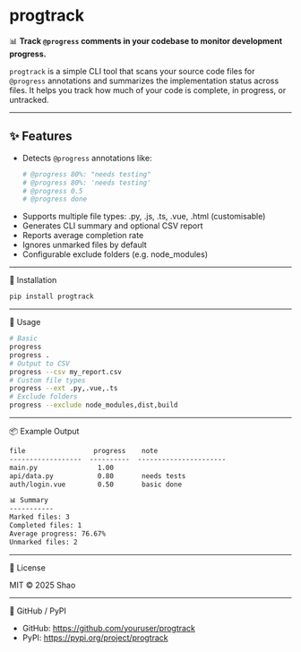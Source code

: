 # progtrack

📊 **Track `@progress` comments in your codebase to monitor development progress.**

`progtrack` is a simple CLI tool that scans your source code files for `@progress` annotations and summarizes the implementation status across files. It helps you track how much of your code is complete, in progress, or untracked.

---

## ✨ Features

- Detects `@progress` annotations like:
  ```python
  # @progress 80%: "needs testing"
  # @progress 80%: 'needs testing'
  # @progress 0.5
  # @progress done
  ```
- Supports multiple file types: .py, .js, .ts, .vue, .html (customisable)
- Generates CLI summary and optional CSV report
- Reports average completion rate
- Ignores unmarked files by default
- Configurable exclude folders (e.g. node_modules)

---

🧰 Installation

```bash
pip install progtrack
```

---

🚀 Usage

```bash
# Basic
progress
progress .
# Output to CSV
progress --csv my_report.csv
# Custom file types
progress --ext .py,.vue,.ts
# Exclude folders
progress --exclude node_modules,dist,build
```

---

📦 Example Output

```txt
file                 progress    note
------------------  ----------  ----------------------
main.py               1.00
api/data.py           0.80       needs tests
auth/login.vue        0.50       basic done

📊 Summary
-----------
Marked files: 3
Completed files: 1
Average progress: 76.67%
Unmarked files: 2
```

---

🪪 License

MIT © 2025 Shao

---

🤖 GitHub / PyPI
- GitHub: https://github.com/youruser/progtrack
- PyPI: https://pypi.org/project/progtrack